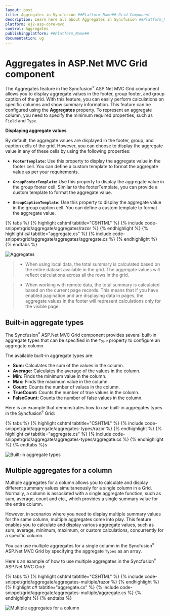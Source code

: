 ```yaml
---
layout: post
title: Aggregates in Syncfusion ##Platform_Name## Grid Component
description: Learn here all about Aggregates in Syncfusion ##Platform_Name## Grid component of Syncfusion Essential JS 2 and more.
platform: ej2-asp-core-mvc
control: Aggregates
publishingplatform: ##Platform_Name##
documentation: ug
---
```


# Aggregates in ASP.Net MVC Grid component

The Aggregates feature in the Syncfusion<sup style="font-size:70%">&reg;</sup> ASP.Net MVC Grid component allows you to display aggregate values in the footer, group footer, and group caption of the grid. With this feature, you can easily perform calculations on specific columns and show summary information. This feature can be configured using the **Aggregates** property. To represent an aggregate column, you need to specify the minimum required properties, such as `Field` and `Type`.

**Displaying aggregate values**

By default, the aggregate values are displayed in the footer, group, and caption cells of the grid. However, you can choose to display the aggregate value in any of these cells by using the following properties:

* **`FooterTemplate`:** Use this property to display the aggregate value in the footer cell. You can define a custom template to format the aggregate value as per your requirements.

* **`GroupFooterTemplate`:** Use this property to display the aggregate value in the group footer cell. Similar to the footerTemplate, you can provide a custom template to format the aggregate value.

* **`GroupCaptionTemplate`:** Use this property to display the aggregate value in the group caption cell. You can define a custom template to format the aggregate value.

{% tabs %}
{% highlight cshtml tabtitle="CSHTML" %}
{% include code-snippet/grid/aggregate/aggregates/razor %}
{% endhighlight %}
{% highlight c# tabtitle="aggregate.cs" %}
{% include code-snippet/grid/aggregate/aggregates/aggregate.cs %}
{% endhighlight %}
{% endtabs %}

![Aggregates](../images/aggregates/aggregates.png)

> * When using local data, the total summary is calculated based on the entire dataset available in the grid. The aggregate values will reflect calculations across all the rows in the grid.

> * When working with remote data, the total summary is calculated based on the current page records. This means that if you have enabled pagination and are displaying data in pages, the aggregate values in the footer will represent calculations only for the visible page.

## Built-in aggregate types

The Syncfusion<sup style="font-size:70%">&reg;</sup> ASP.Net MVC Grid component provides several built-in aggregate types that can be specified in the `Type` property to configure an aggregate column.

The available built-in aggregate types are:

* **Sum:** Calculates the sum of the values in the column.
* **Average:** Calculates the average of the values in the column.
* **Min:** Finds the minimum value in the column.
* **Max:** Finds the maximum value in the column.
* **Count:** Counts the number of values in the column.
* **TrueCount:** Counts the number of true values in the column.
* **FalseCount:** Counts the number of false values in the column.

Here is an example that demonstrates how to use built-in aggregates types in the Syncfusion<sup style="font-size:70%">&reg;</sup> Grid:

{% tabs %}
{% highlight cshtml tabtitle="CSHTML" %}
{% include code-snippet/grid/aggregate/aggregates-types/razor %}
{% endhighlight %}
{% highlight c# tabtitle="aggregate.cs" %}
{% include code-snippet/grid/aggregate/aggregates-types/aggregate.cs %}
{% endhighlight %}
{% endtabs %}s

![Built-in aggregate types](../images/aggregates/aggregate-types.png)

## Multiple aggregates for a column

Multiple aggregates for a column allows you to calculate and display different summary values simultaneously for a single column in a Grid. Normally, a column is associated with a single aggregate function, such as sum, average, count and etc., which provides a single summary value for the entire column.

However, in scenarios where you need to display multiple summary values for the same column, multiple aggregates come into play. This feature enables you to calculate and display various aggregate values, such as sum, average, minimum, maximum, or custom calculations, concurrently for a specific column.

You can use multiple aggregates for a single column in the Syncfusion<sup style="font-size:70%">&reg;</sup> ASP.Net MVC Grid by specifying the aggregate `Types` as an array.

Here's an example of how to use multiple aggregates in the Syncfusion<sup style="font-size:70%">&reg;</sup> ASP.Net MVC Grid:

{% tabs %}
{% highlight cshtml tabtitle="CSHTML" %}
{% include code-snippet/grid/aggregate/aggregates-multiple/razor %}
{% endhighlight %}
{% highlight c# tabtitle="aggregate.cs" %}
{% include code-snippet/grid/aggregate/aggregates-multiple/aggregate.cs %}
{% endhighlight %}
{% endtabs %}

![Multiple aggregates for a column](../images/aggregates/aggregates-multiple.png)